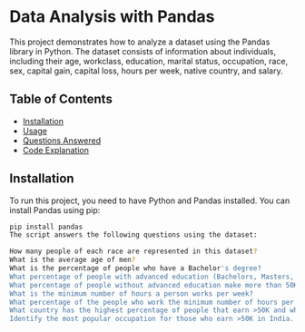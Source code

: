 # Data Analysis with Pandas

This project demonstrates how to analyze a dataset using the Pandas library in Python. The dataset consists of information about individuals, including their age, workclass, education, marital status, occupation, race, sex, capital gain, capital loss, hours per week, native country, and salary.

## Table of Contents
- [Installation](#installation)
- [Usage](#usage)
- [Questions Answered](#questions-answered)
- [Code Explanation](#code-explanation)

## Installation

To run this project, you need to have Python and Pandas installed. You can install Pandas using pip:

```bash
pip install pandas
The script answers the following questions using the dataset:

How many people of each race are represented in this dataset?
What is the average age of men?
What is the percentage of people who have a Bachelor's degree?
What percentage of people with advanced education (Bachelors, Masters, or Doctorate) make more than 50K?
What percentage of people without advanced education make more than 50K?
What is the minimum number of hours a person works per week?
What percentage of the people who work the minimum number of hours per week have a salary of more than 50K?
What country has the highest percentage of people that earn >50K and what is that percentage?
Identify the most popular occupation for those who earn >50K in India.
